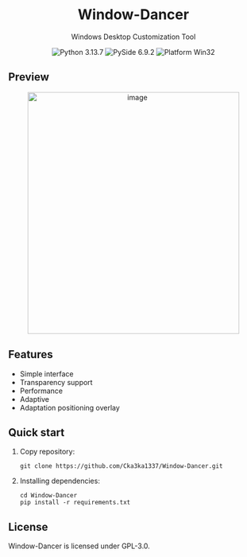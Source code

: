 
  <h1 align="center">
  Window-Dancer
</h1>
<p align="center">
  Windows Desktop Customization Tool
</p>

<p align="center">

  <a style="text-decoration:none">
    <img src="https://img.shields.io/badge/Python-3.13.7-blue.svg?color=00B16A](https://www.python.org/static/community_logos/python-logo.png" alt="Python 3.13.7"/>
  </a>

  <a style="text-decoration:none">
    <img src="https://img.shields.io/badge/PySide-6.9.2-blue?color=00B16A" alt="PySide 6.9.2"/>
  </a>

  <a style="text-decoration:none">
    <img src="https://img.shields.io/badge/Platform-Win32%20-blue?color=00B16A" alt="Platform Win32"/>
  </a>
</p>


## Preview
<div align="center">
  <img width="426" height="486" alt="image" src="https://github.com/user-attachments/assets/cfc2660c-2351-4402-9347-242cc27c7bb5" />
</div>



## Features
* Simple interface
* Transparency support
* Performance
* Adaptive 
* Adaptation positioning overlay


## Quick start
1. Copy repository:

    ```git
    git clone https://github.com/Cka3ka1337/Window-Dancer.git
    ```
2. Installing dependencies:
  
    ```shell
    cd Window-Dancer
    pip install -r requirements.txt
    ```
    
## License
Window-Dancer is licensed under GPL-3.0.